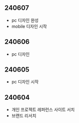 ## 240607
* pc 디자인 완성
* mobile 디자인 시작

## 240606
* pc 디자인

## 240605
* pc 디자인 시작

## 240604
* 개인 프로젝트 레퍼런스 사이트 서치
* 브랜드 리서치
